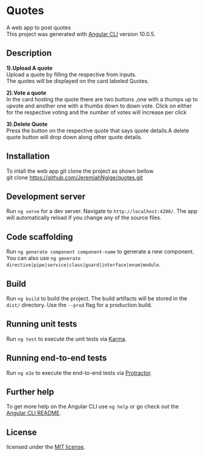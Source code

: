 # Quotes

A web app to post quotes <br>
This project was generated with [Angular CLI](https://github.com/angular/angular-cli) version 10.0.5.

## Description

**1).Upload A quote**  <br>
    Upload a quote by filling the respective from inputs. <br>
    The quotes will be displayed on the card labeled Quotes.<br>

**2).Vote a quote** <br>
    In the card hosting the quote there are two buttons ,one with a thumps up to upvote and another one with a thumbs down to down vote. Click on either for the respective voting and the number of votes will increase per click<br>

**3).Delete Quote** <br>
    Press the button on the respective quote that says quote details.A delete quote button will drop down along other quote details.

## Installation

To intall the web app git clone the project as shown bellow <br>
     git clone <https://github.com/JeremiahNgige/quotes.git>

## Development server

Run `ng serve` for a dev server. Navigate to `http://localhost:4200/`. The app will automatically reload if you change any of the source files.

## Code scaffolding

Run `ng generate component component-name` to generate a new component. You can also use `ng generate directive|pipe|service|class|guard|interface|enum|module`.

## Build

Run `ng build` to build the project. The build artifacts will be stored in the `dist/` directory. Use the `--prod` flag for a production build.

## Running unit tests

Run `ng test` to execute the unit tests via [Karma](https://karma-runner.github.io).

## Running end-to-end tests

Run `ng e2e` to execute the end-to-end tests via [Protractor](http://www.protractortest.org/).

## Further help

To get more help on the Angular CLI use `ng help` or go check out the [Angular CLI README](https://github.com/angular/angular-cli/blob/master/README.md).

## License

licensed under the [MIT license](LICENSE).
